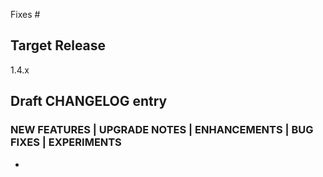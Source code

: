 <!--

Describe in detail the changes you are proposing, and the rationale.

See the contributing guide:

https://github.com/kaytu-io/terraform-package/blob/main/.github/CONTRIBUTING.md

-->

<!--

Link all GitHub issues fixed by this PR, and add references to prior
related PRs.

-->

Fixes #

## Target Release

<!--

In normal circumstances we only target changes at the upcoming minor
release, or as a patch to the current minor version. If you need to
port a security fix to an older release, highlight this here by listing
all targeted releases.

If targeting the next patch release, also add the relevant x.y-backport
label to enable the backport bot.

-->

1.4.x

## Draft CHANGELOG entry

<!--

Choose a category, delete the others:

-->

### NEW FEATURES | UPGRADE NOTES | ENHANCEMENTS | BUG FIXES | EXPERIMENTS

<!--

Write a short description of the user-facing change. Examples:

- `terraform show -json`: Fixed crash with sensitive set values.
- When rendering a diff, Terraform now quotes the name of any object attribute whose string representation is not a valid identifier.
- The local token configuration in the cloud and remote backend now has higher priority than a token specified in a credentials block in the CLI configuration.

--> 

-  
